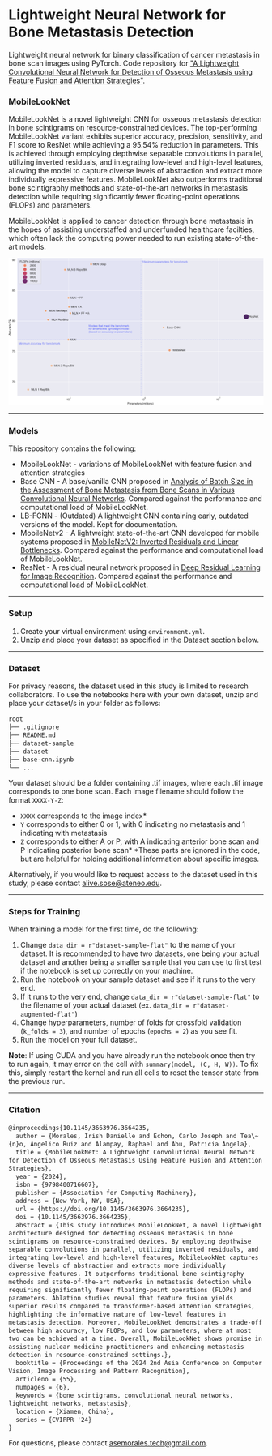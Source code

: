 # Lightweight Neural Network for Bone Metastasis Detection
Lightweight neural network for binary classification of cancer metastasis in bone scan images using PyTorch. Code repository for ["A Lightweight Convolutional Neural Network for Detection of Osseous Metastasis using Feature Fusion and Attention Strategies"](https://dl.acm.org/doi/10.1145/3663976.3664235).

### MobileLookNet
MobileLookNet is a novel lightweight CNN for osseous metastasis detection in bone scintigrams on resource-constrained devices. The top-performing MobileLookNet variant exhibits superior accuracy, precision, sensitivity, and F1 score to ResNet while achieving a 95.54% reduction in parameters. This is achieved through employing depthwise separable convolutions in parallel, utilizing inverted residuals, and integrating low-level and high-level features, allowing the model to capture diverse levels of abstraction and extract more individually expressive features. MobileLookNet also outperforms traditional bone scintigraphy methods and state-of-the-art networks in metastasis detection while requiring significantly fewer floating-point operations (FLOPs) and parameters.

MobileLookNet is applied to cancer detection through bone metastasis in the hopes of assisting understaffed and underfunded healthcare facilties, which often lack the computing power needed to run existing state-of-the-art models.

![Results](https://github.com/IrishMorales/lightweight-cnn-for-bone-metastasis/raw/main/results/all_scatter.svg "Results")

---

### Models
This repository contains the following:
- MobileLookNet - variations of MobileLookNet with feature fusion and attention strategies
- Base CNN - A base/vanilla CNN proposed in [Analysis of Batch Size in the Assessment of Bone Metastasis from Bone Scans in Various Convolutional Neural Networks](https://link.springer.com/chapter/10.1007/978-981-99-3068-5_20). Compared against the performance and computational load of MobileLookNet.
- LB-FCNN - (Outdated) A lightweight CNN containing early, outdated versions of the model. Kept for documentation.
- MobileNetv2 - A lightweight state-of-the-art CNN developed for mobile systems proposed in [MobileNetV2: Inverted Residuals and Linear Bottlenecks](https://arxiv.org/abs/1801.04381). Compared against the performance and computational load of MobileLookNet.
- ResNet - A residual neural network proposed in [Deep Residual Learning for Image Recognition](https://arxiv.org/abs/1512.03385). Compared against the performance and computational load of MobileLookNet.

---

### Setup
1. Create your virtual environment using `environment.yml`.
2. Unzip and place your dataset as specified in the Dataset section below.

---

### Dataset
For privacy reasons, the dataset used in this study is limited to research collaborators. To use the notebooks here with your own dataset, unzip and place your dataset/s in your folder as follows:
```
root
├── .gitignore  
├── README.md  
├── dataset-sample
├── dataset
├── base-cnn.ipynb
└── ...
```
Your dataset should be a folder containing .tif images, where each .tif image corresponds to one bone scan. Each image filename should follow the format `XXXX-Y-Z`: 
- `XXXX` corresponds to the image index*
- `Y` corresponds to either 0 or 1, with 0 indicating no metastasis and 1 indicating with metastasis
- `Z` corresponds to either A or P, with A indicating anterior bone scan and P indicating posterior bone scan*
*These parts are ignored in the code, but are helpful for holding additional information about specific images.

Alternatively, if you would like to request access to the dataset used in this study, please contact alive.sose@ateneo.edu.

---

### Steps for Training
When training a model for the first time, do the following:
1. Change `data_dir = r"dataset-sample-flat"` to the name of your dataset. It is recommended to have two datasets, one being your actual dataset and another being a smaller sample that you can use to first test if the notebook is set up correctly on your machine.
2. Run the notebook on your sample dataset and see if it runs to the very end.
3. If it runs to the very end, change `data_dir = r"dataset-sample-flat"` to the filename of your actual dataset (ex. `data_dir = r"dataset-augmented-flat"`)
4. Change hyperparameters, number of folds for crossfold validation (`k_folds = 3`), and number of epochs (`epochs = 2`) as you see fit.
5. Run the model on your full dataset.

**Note**: If using CUDA and you have already run the notebook once then try to run again, it may error on the cell with `summary(model, (C, H, W))`. To fix this, simply restart the kernel and run all cells to reset the tensor state from the previous run.

---

### Citation
```
@inproceedings{10.1145/3663976.3664235,
  author = {Morales, Irish Danielle and Echon, Carlo Joseph and Tea\~{n}o, Angelico Ruiz and Alampay, Raphael and Abu, Patricia Angela},
  title = {MobileLookNet: A Lightweight Convolutional Neural Network for Detection of Osseous Metastasis Using Feature Fusion and Attention Strategies},
  year = {2024},
  isbn = {9798400716607},
  publisher = {Association for Computing Machinery},
  address = {New York, NY, USA},
  url = {https://doi.org/10.1145/3663976.3664235},
  doi = {10.1145/3663976.3664235},
  abstract = {This study introduces MobileLookNet, a novel lightweight architecture designed for detecting osseous metastasis in bone scintigrams on resource-constrained devices. By employing depthwise separable convolutions in parallel, utilizing inverted residuals, and integrating low-level and high-level features, MobileLookNet captures diverse levels of abstraction and extracts more individually expressive features. It outperforms traditional bone scintigraphy methods and state-of-the-art networks in metastasis detection while requiring significantly fewer floating-point operations (FLOPs) and parameters. Ablation studies reveal that feature fusion yields superior results compared to transformer-based attention strategies, highlighting the informative nature of low-level features in metastasis detection. Moreover, MobileLookNet demonstrates a trade-off between high accuracy, low FLOPs, and low parameters, where at most two can be achieved at a time. Overall, MobileLookNet shows promise in assisting nuclear medicine practitioners and enhancing metastasis detection in resource-constrained settings.},
  booktitle = {Proceedings of the 2024 2nd Asia Conference on Computer Vision, Image Processing and Pattern Recognition},
  articleno = {55},
  numpages = {6},
  keywords = {bone scintigrams, convolutional neural networks, lightweight networks, metastasis},
  location = {Xiamen, China},
  series = {CVIPPR '24}
}
```
For questions, please contact [asemorales.tech@gmail.com](mailto:asemorales.tech@gmail.com).
